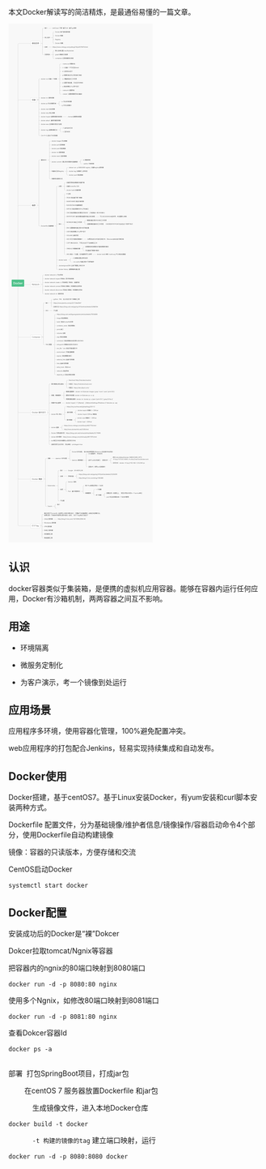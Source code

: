 本文Docker解读写的简洁精炼，是最通俗易懂的一篇文章。

![](/images/Docker.png)

## 认识 ##

docker容器类似于集装箱，是便携的虚拟机应用容器。能够在容器内运行任何应用，Docker有沙箱机制，两两容器之间互不影响。

## 用途 ##

- 环境隔离

- 微服务定制化

- 为客户演示，考一个镜像到处运行

## 应用场景 ##

应用程序多环境，使用容器化管理，100%避免配置冲突。

web应用程序的打包配合Jenkins，轻易实现持续集成和自动发布。

## Docker使用 ##
Docker搭建，基于centOS7。基于Linux安装Docker，有yum安装和curl脚本安装两种方式。

Dockerfile
配置文件，分为基础镜像/维护者信息/镜像操作/容器启动命令4个部分，使用Dockerfile自动构建镜像

镜像：容器的只读版本，方便存储和交流

CentOS启动Docker

    systemctl start docker
## Docker配置 ##
安装成功后的Docker是“裸”Dokcer

Dokcer拉取tomcat/Ngnix等容器

把容器内的ngnix的80端口映射到8080端口

    docker run -d -p 8080:80 nginx
使用多个Ngnix，如修改80端口映射到8081端口

    docker run -d -p 8081:80 nginx
查看Dokcer容器Id

    docker ps -a
     

部署
 打包SpringBoot项目，打成jar包

        在centOS 7 服务器放置Dockerfile 和jar包

            生成镜像文件，进入本地Docker仓库

    docker build -t docker
            `-t 构建的镜像的tag`
建立端口映射，运行

    docker run -d -p 8080:8080 docker

